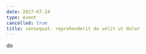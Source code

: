 ```yaml
---
date: 2017-07-24
type: event
cancelled: true
title: consequat. reprehenderit do velit ut dolor
---
```

do